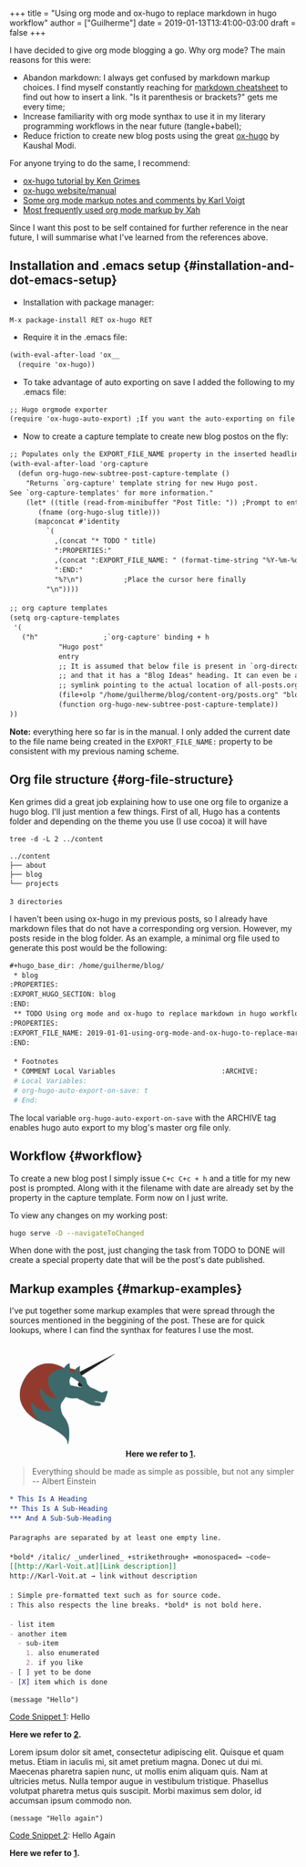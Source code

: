 +++
title = "Using org mode and ox-hugo to replace markdown in hugo workflow"
author = ["Guilherme"]
date = 2019-01-13T13:41:00-03:00
draft = false
+++

I have decided to give org mode blogging a go. Why org mode? The main reasons for this were:

-   Abandon markdown: I always get confused by markdown markup choices. I find myself constantly reaching for [markdown cheatsheet](https://github.com/adam-p/markdown-here/wiki/Markdown-Cheatsheet) to find out how to insert a link. "Is it parenthesis or brackets?" gets me every time;
-   Increase familiarity with org mode synthax to use it in my literary programming workflows in the near future (tangle+babel);
-   Reduce friction to create new blog posts using the great [ox-hugo](https://ox-hugo.scripter.co/) by Kaushal Modi.

For anyone trying to do the same, I recommend:

-   [ox-hugo tutorial by Ken Grimes](https://www.kengrimes.com/ox-hugo-tutorial/)
-   [ox-hugo website/manual](https://ox-hugo.scripter.co/)
-   [Some org mode markup notes and comments by Karl Voigt](https://karl-voit.at/2017/09/23/orgmode-as-markup-only/)
-   [Most frequently used org mode markup by Xah](http://ergoemacs.org/emacs/emacs%5Forg%5Fmarkup.html)

Since I want this post to be self contained for further reference in the near future, I will summarise what I've learned from the references above.


## Installation and .emacs setup {#installation-and-dot-emacs-setup}

-   Installation with package manager:

```emacs-lisp
M-x package-install RET ox-hugo RET
```

-   Require it in the .emacs file:

```org
(with-eval-after-load 'ox__
  (require 'ox-hugo))
```

-   To take advantage of auto exporting on save I added the following to my .emacs file:

```org
;; Hugo orgmode exporter
(require 'ox-hugo-auto-export) ;If you want the auto-exporting on file saves
```

-   Now to create a capture template to create new blog postos on the fly:

```org
;; Populates only the EXPORT_FILE_NAME property in the inserted headline.
(with-eval-after-load 'org-capture
  (defun org-hugo-new-subtree-post-capture-template ()
    "Returns `org-capture' template string for new Hugo post.
See `org-capture-templates' for more information."
    (let* ((title (read-from-minibuffer "Post Title: ")) ;Prompt to enter the post title
	   (fname (org-hugo-slug title)))
      (mapconcat #'identity
		 `(
		   ,(concat "* TODO " title)
		   ":PROPERTIES:"
		   ,(concat ":EXPORT_FILE_NAME: " (format-time-string "%Y-%m-%d-") fname)
		   ":END:"
		   "%?\n")          ;Place the cursor here finally
		 "\n"))))

;; org capture templates
(setq org-capture-templates
 '(
   ("h"                ;`org-capture' binding + h
		    "Hugo post"
		    entry
		    ;; It is assumed that below file is present in `org-directory'
		    ;; and that it has a "Blog Ideas" heading. It can even be a
		    ;; symlink pointing to the actual location of all-posts.org!
		    (file+olp "/home/guilherme/blog/content-org/posts.org" "blog")
		    (function org-hugo-new-subtree-post-capture-template))
))
```

**Note:** everything here so far is in the manual. I only added the current date to the file name being created in the `EXPORT_FILE_NAME:` property to be consistent with my previous naming scheme.


## Org file structure {#org-file-structure}

Ken grimes did a great job explaining how to use one org file to organize a hugo blog. I'll just mention a few things. First of all, Hugo has a contents folder and depending on the theme you use (I use cocoa) it will have

```shell
tree -d -L 2 ../content
```

```text
../content
├── about
├── blog
└── projects

3 directories
```

I haven't been using ox-hugo in my previous posts, so I already have markdown files that do not have a corresponding org version. However, my posts reside in the blog folder. As an example, a minimal org file used to generate this post would be the following:

```org
#+hugo_base_dir: /home/guilherme/blog/
 * blog
:PROPERTIES:
:EXPORT_HUGO_SECTION: blog
:END:
 ** TODO Using org mode and ox-hugo to replace markdown in hugo workflow
:PROPERTIES:
:EXPORT_FILE_NAME: 2019-01-01-using-org-mode-and-ox-hugo-to-replace-markdown-in-hugo-workflow
:END:

 * Footnotes
 * COMMENT Local Variables                          :ARCHIVE:
 # Local Variables:
 # org-hugo-auto-export-on-save: t
 # End:
```

The local variable `org-hugo-auto-export-on-save` with the ARCHIVE tag enables hugo auto export to my blog's master org file only.


## Workflow {#workflow}

To create a new blog post I simply issue `C+c C+c + h` and a title for my new post is prompted. Along with it the filename with date are already set by the property in the capture template. Form now on I just write.

To view any changes on my working post:

```bash
hugo serve -D --navigateToChanged
```

When done with the post, just changing the task from TODO to DONE will create a special property date that will be the post's date published.


## Markup examples {#markup-examples}

I've put together some markup examples that were spread through the sources mentioned in the beggining of the post. These are for quick lookups, where I can find the synthax for features I use the most.

<a id="orgcf95813"></a>

![](/img/gnu-unicorn.png)
**Here we refer to [1](#orgcf95813).**

> Everything should be made as simple as possible,
> but not any simpler -- Albert Einstein

```org
* This Is A Heading
** This Is A Sub-Heading
*** And A Sub-Sub-Heading

Paragraphs are separated by at least one empty line.

*bold* /italic/ _underlined_ +strikethrough+ =monospaced= ~code~
[[http://Karl-Voit.at][Link description]]
http://Karl-Voit.at → link without description

: Simple pre-formatted text such as for source code.
: This also respects the line breaks. *bold* is not bold here.

- list item
- another item
  - sub-item
    1. also enumerated
    2. if you like
- [ ] yet to be done
- [X] item which is done
```

<a id="code-snippet--hello"></a>
```emacs-lisp
(message "Hello")
```

<div class="src-block-caption">
  <span class="src-block-number"><a href="#code-snippet--hello">Code Snippet 1</a></span>:
  Hello
</div>

**Here we refer to [2](#code-snippet--helloagain).**

Lorem ipsum dolor sit amet, consectetur adipiscing elit. Quisque et quam metus. Etiam in iaculis mi, sit amet pretium magna. Donec ut dui mi. Maecenas pharetra sapien nunc, ut mollis enim aliquam quis. Nam at ultricies metus. Nulla tempor augue in vestibulum tristique. Phasellus volutpat pharetra metus quis suscipit. Morbi maximus sem dolor, id accumsan ipsum commodo non.

<a id="code-snippet--helloagain"></a>
```emacs-lisp
(message "Hello again")
```

<div class="src-block-caption">
  <span class="src-block-number"><a href="#code-snippet--helloagain">Code Snippet 2</a></span>:
  Hello Again
</div>

**Here we refer to [1](#code-snippet--hello).**